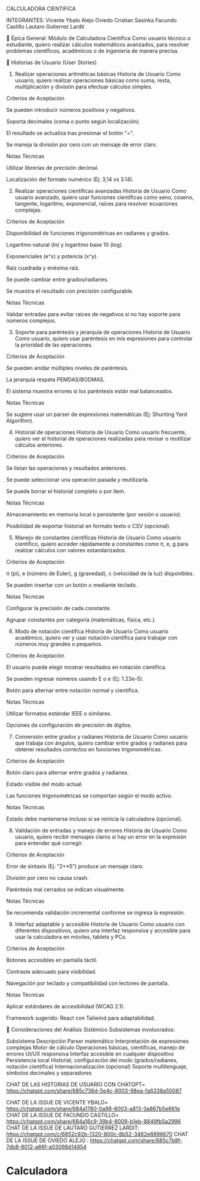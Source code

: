 CALCULADORA CIENTIFICA

INTEGRANTES:
 Vicente Ybalo
 Alejo Oviedo
 Cristian Sasinka
 Facundo Castillo
 Lautaro Gutierrez Lardit










🧩 Épica General: Módulo de Calculadora Científica
Como usuario técnico o estudiante, quiero realizar cálculos matemáticos avanzados, para resolver problemas científicos, académicos o de ingeniería de manera precisa.

📝 Historias de Usuario (User Stories)
1. Realizar operaciones aritméticas básicas
Historia de Usuario
Como usuario, quiero realizar operaciones básicas como suma, resta, multiplicación y división para efectuar cálculos simples.

Criterios de Aceptación

 Se pueden introducir números positivos y negativos.

 Soporta decimales (coma o punto según localización).

 El resultado se actualiza tras presionar el botón "=".

 Se maneja la división por cero con un mensaje de error claro.

Notas Técnicas

Utilizar librerías de precisión decimal.

Localización del formato numérico (Ej: 3,14 vs 3.14).

2. Realizar operaciones científicas avanzadas
Historia de Usuario
Como usuario avanzado, quiero usar funciones científicas como seno, coseno, tangente, logaritmo, exponencial, raíces para resolver ecuaciones complejas.

Criterios de Aceptación

 Disponibilidad de funciones trigonométricas en radianes y grados.

 Logaritmo natural (ln) y logaritmo base 10 (log).

 Exponenciales (e^x) y potencia (x^y).

 Raíz cuadrada y enésima raíz.

 Se puede cambiar entre grados/radianes.

 Se muestra el resultado con precisión configurable.

Notas Técnicas

Validar entradas para evitar raíces de negativos si no hay soporte para números complejos.

3. Soporte para paréntesis y jerarquía de operaciones
Historia de Usuario
Como usuario, quiero usar paréntesis en mis expresiones para controlar la prioridad de las operaciones.

Criterios de Aceptación

 Se pueden anidar múltiples niveles de paréntesis.

 La jerarquía respeta PEMDAS/BODMAS.

 El sistema muestra errores si los paréntesis están mal balanceados.

Notas Técnicas

Se sugiere usar un parser de expresiones matemáticas (Ej: Shunting Yard Algorithm).

4. Historial de operaciones
Historia de Usuario
Como usuario frecuente, quiero ver el historial de operaciones realizadas para revisar o reutilizar cálculos anteriores.

Criterios de Aceptación

 Se listan las operaciones y resultados anteriores.

 Se puede seleccionar una operación pasada y reutilizarla.

 Se puede borrar el historial completo o por ítem.

Notas Técnicas

Almacenamiento en memoria local o persistente (por sesión o usuario).

Posibilidad de exportar historial en formato texto o CSV (opcional).

5. Manejo de constantes científicas
Historia de Usuario
Como usuario científico, quiero acceder rápidamente a constantes como π, e, g para realizar cálculos con valores estandarizados.

Criterios de Aceptación

 π (pi), e (número de Euler), g (gravedad), c (velocidad de la luz) disponibles.

 Se pueden insertar con un botón o mediante teclado.

Notas Técnicas

Configurar la precisión de cada constante.

Agrupar constantes por categoría (matemáticas, física, etc.).

6. Modo de notación científica
Historia de Usuario
Como usuario académico, quiero ver y usar notación científica para trabajar con números muy grandes o pequeños.

Criterios de Aceptación

 El usuario puede elegir mostrar resultados en notación científica.

 Se pueden ingresar números usando E o e (Ej: 1.23e-5).

 Botón para alternar entre notación normal y científica.

Notas Técnicas

Utilizar formatos estándar IEEE o similares.

Opciones de configuración de precisión de dígitos.

7. Conversión entre grados y radianes
Historia de Usuario
Como usuario que trabaja con ángulos, quiero cambiar entre grados y radianes para obtener resultados correctos en funciones trigonométricas.

Criterios de Aceptación

 Botón claro para alternar entre grados y radianes.

 Estado visible del modo actual.

 Las funciones trigonométricas se comportan según el modo activo.

Notas Técnicas

Estado debe mantenerse incluso si se reinicia la calculadora (opcional).

8. Validación de entradas y manejo de errores
Historia de Usuario
Como usuario, quiero recibir mensajes claros si hay un error en la expresión para entender qué corregir.

Criterios de Aceptación

 Error de sintaxis (Ej: “2+*5”) produce un mensaje claro.

 División por cero no causa crash.

 Paréntesis mal cerrados se indican visualmente.

Notas Técnicas

Se recomienda validación incremental conforme se ingresa la expresión.

9. Interfaz adaptable y accesible
Historia de Usuario
Como usuario con diferentes dispositivos, quiero una interfaz responsiva y accesible para usar la calculadora en móviles, tablets y PCs.

Criterios de Aceptación

 Botones accesibles en pantalla táctil.

 Contraste adecuado para visibilidad.

 Navegación por teclado y compatibilidad con lectores de pantalla.

Notas Técnicas

Aplicar estándares de accesibilidad (WCAG 2.1).

Framework sugerido: React con Tailwind para adaptabilidad.

🧠 Consideraciones del Análisis Sistémico
Subsistemas involucrados:

Subsistema	Descripción
Parser matemático	Interpretación de expresiones complejas
Motor de cálculo	Operaciones básicas, científicas, manejo de errores
UI/UX responsiva	Interfaz accesible en cualquier dispositivo
Persistencia local	Historial, configuración del modo (grados/radianes, notación científica)
Internacionalización (opcional)	Soporte multilenguaje, símbolos decimales y separadores

CHAT DE LAS HISTORIAS DE USUARIO CON CHATGPT= https://chatgpt.com/share/685c736d-5e4c-8003-98ea-fa6338a50087

CHAT DE LA ISSUE DE VICENTE YBALO= https://chatgpt.com/share/684a1780-0a98-8003-a813-3a867b5e661e
CHAT DE LA ISSUE DE FACUNDO CASTILLO= https://chatgpt.com/share/684a16c9-39b4-8009-b1eb-8849fb5a2996
CHAT DE LA ISSUE DE LAUTARO GUTIERREZ LARDIT: https://chatgpt.com/c/6852c92b-1320-800c-8b52-3462e6896670
CHAT DE LA ISSUE DE OVIEDO ALEJO : https://chatgpt.com/share/685c7b8f-7db8-8012-a66f-a03098d14854

# Calculadora

